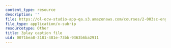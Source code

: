 ```yaml
---
content_type: resource
description: ''
file: https://ol-ocw-studio-app-qa.s3.amazonaws.com/courses/2-003sc-engineering-dynamics-fall-2011/0071bea83181481e73bb9363b6ba2911_9_d8CQrCYUw.srt
file_type: application/x-subrip
resourcetype: Other
title: 3play caption file
uid: 0071bea8-3181-481e-73bb-9363b6ba2911
---
```

